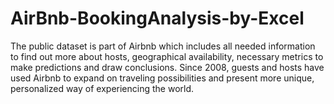 # AirBnb-BookingAnalysis-by-Excel
The public dataset is part of Airbnb which includes all needed information to find out more about hosts, geographical availability, necessary metrics to make predictions and draw conclusions. Since 2008, guests and hosts have used Airbnb to expand on traveling possibilities and present more unique, personalized way of experiencing the world.
